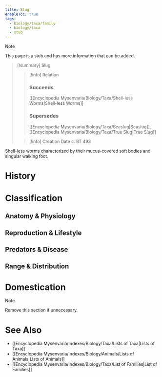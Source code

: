 ```yaml
---
title: Slug
enableToc: true
tags:
  - biology/taxa/family
  - biology/taxa
  - stub
---
```


> [!note]
> This page is a stub and has more information that can be added.

> [!summary] Slug
> > [!info] Relation
> > ### Succeeds
> > [[Encyclopedia Mysenvaria/Biology/Taxa/Shell-less Worms|Shell-less Worms]]
> > ### Supersedes
> > [[Encyclopedia Mysenvaria/Biology/Taxa/Seaslug|Seaslug]], [[Encyclopedia Mysenvaria/Biology/Taxa/True Slug|True Slug]]
>
> > [!info] Creation Date
> > c. BT 493

Shell-less worms characterized by their mucus-covered soft bodies and singular walking foot.
# History

# Classification
## Anatomy & Physiology

## Reproduction & Lifestyle

## Predators & Disease

## Range & Distribution

# Domestication

> [!note]
> Remove this section if unnecessary.
# See Also
- [[Encyclopedia Mysenvaria/Indexes/Biology/Taxa/Lists of Taxa|Lists of Taxa]]
- [[Encyclopedia Mysenvaria/Indexes/Biology/Animals/Lists of Animals|Lists of Animals]]
- [[Encyclopedia Mysenvaria/Indexes/Biology/Taxa/List of Families|List of Families]]